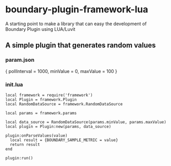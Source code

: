 # boundary-plugin-framework-lua
A starting point to make a library that can easy the development of Boundary Plugin using LUA/Luvit

## A simple plugin that generates random values

### param.json
{
  pollInterval = 1000,
  minValue     = 0,
  maxValue     = 100
}

### init.lua

```
local framework = require('framework')
local Plugin = framework.Plugin
local RandomDataSource = framework.RandomDataSource 

local params = framework.params

local data_source = RandomDataSource(params.minValue, params.maxValue)
local plugin = Plugin:new(params, data_source)

plugin:onParseValues(value)
  local result = {BOUNDARY_SAMPLE_METRIC = value}
  return result
end

plugin:run()

```
